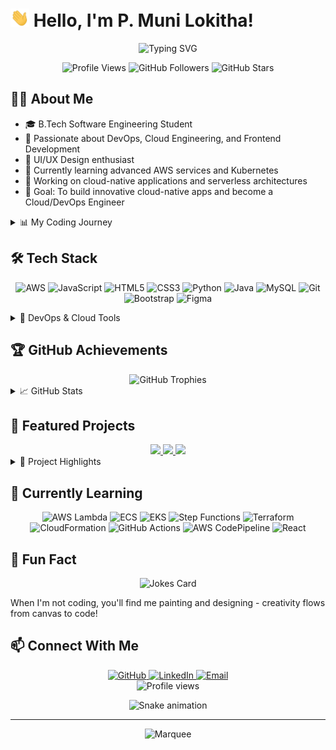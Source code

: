 # <img src="https://raw.githubusercontent.com/ABSphreak/ABSphreak/master/gifs/Hi.gif" width="30px"> Hello, I'm P. Muni Lokitha!

<div align="center">
  <img src="https://readme-typing-svg.herokuapp.com?font=Fira+Code&pause=1000&color=F7F7F7&center=true&vCenter=true&width=435&lines=B.Tech+Software+Engineering+Student;DevOps+and+Cloud+Enthusiast;Frontend+Developer;UI%2FUX+Designer" alt="Typing SVG" />
</div>

<div align="center">
  
![Profile Views](https://komarev.com/ghpvc/?username=lokitha-muni&style=flat-square&color=blueviolet)
![GitHub Followers](https://img.shields.io/github/followers/lokitha-muni?label=Followers&style=flat-square)
![GitHub Stars](https://img.shields.io/github/stars/lokitha-muni?label=Stars&style=flat-square)

</div>

## 👨‍💻 About Me

- 🎓 B.Tech Software Engineering Student
- 🚀 Passionate about DevOps, Cloud Engineering, and Frontend Development
- 🎨 UI/UX Design enthusiast
- 🌱 Currently learning advanced AWS services and Kubernetes
- 🔭 Working on cloud-native applications and serverless architectures
- 🎯 Goal: To build innovative cloud-native apps and become a Cloud/DevOps Engineer

<details>
<summary>📊 My Coding Journey</summary>
<br>

```mermaid
journey
  title My Coding Journey
  section College
    Started Coding: 5: Me
    First Project: 3: Me
    Hackathon Win: 5: Me
  section Career
    AWS Certification: 4: Me
    First Internship: 5: Me
    Open Source Contribution: 4: Me
```

</details>

## 🛠️ Tech Stack

<div align="center">
  
  ![AWS](https://img.shields.io/badge/AWS-%23FF9900.svg?style=for-the-badge&logo=amazon-aws&logoColor=white)
  ![JavaScript](https://img.shields.io/badge/javascript-%23323330.svg?style=for-the-badge&logo=javascript&logoColor=%23F7DF1E)
  ![HTML5](https://img.shields.io/badge/html5-%23E34F26.svg?style=for-the-badge&logo=html5&logoColor=white)
  ![CSS3](https://img.shields.io/badge/css3-%231572B6.svg?style=for-the-badge&logo=css3&logoColor=white)
  ![Python](https://img.shields.io/badge/python-3670A0?style=for-the-badge&logo=python&logoColor=ffdd54)
  ![Java](https://img.shields.io/badge/java-%23ED8B00.svg?style=for-the-badge&logo=openjdk&logoColor=white)
  ![MySQL](https://img.shields.io/badge/mysql-%2300f.svg?style=for-the-badge&logo=mysql&logoColor=white)
  ![Git](https://img.shields.io/badge/git-%23F05033.svg?style=for-the-badge&logo=git&logoColor=white)
  ![Bootstrap](https://img.shields.io/badge/bootstrap-%238511FA.svg?style=for-the-badge&logo=bootstrap&logoColor=white)
  ![Figma](https://img.shields.io/badge/figma-%23F24E1E.svg?style=for-the-badge&logo=figma&logoColor=white)
  
</div>

<details>
<summary>🔧 DevOps & Cloud Tools</summary>
<br>
<div align="center">
  
  ![Docker](https://img.shields.io/badge/docker-%230db7ed.svg?style=for-the-badge&logo=docker&logoColor=white)
  ![Kubernetes](https://img.shields.io/badge/kubernetes-%23326ce5.svg?style=for-the-badge&logo=kubernetes&logoColor=white)
  ![Terraform](https://img.shields.io/badge/terraform-%235835CC.svg?style=for-the-badge&logo=terraform&logoColor=white)
  ![GitHub Actions](https://img.shields.io/badge/github%20actions-%232671E5.svg?style=for-the-badge&logo=githubactions&logoColor=white)
  ![Jenkins](https://img.shields.io/badge/jenkins-%232C5263.svg?style=for-the-badge&logo=jenkins&logoColor=white)
  ![Ansible](https://img.shields.io/badge/ansible-%231A1918.svg?style=for-the-badge&logo=ansible&logoColor=white)
  ![Prometheus](https://img.shields.io/badge/Prometheus-E6522C?style=for-the-badge&logo=Prometheus&logoColor=white)
  ![Grafana](https://img.shields.io/badge/grafana-%23F46800.svg?style=for-the-badge&logo=grafana&logoColor=white)
  
</div>
</details>

## 🏆 GitHub Achievements

<div align="center">
  <img src="https://github-profile-trophy.vercel.app/?username=munilokitha&theme=radical&no-frame=true&no-bg=false&margin-w=4" alt="GitHub Trophies" />
</div>

<details>
<summary>📈 GitHub Stats</summary>
<br>
<p align="center">
  <img src="https://github-readme-stats.vercel.app/api?username=munilokitha&show_icons=true&theme=radical" alt="GitHub Stats" />
</p>

<p align="center">
  <img src="https://github-readme-streak-stats.herokuapp.com/?user=munilokitha&theme=radical" alt="GitHub Streak" />
</p>

<p align="center">
  <img src="https://github-readme-stats.vercel.app/api/top-langs/?username=munilokitha&layout=compact&theme=radical" alt="Top Languages" />
</p>

<p align="center">
  <img src="https://github-contribution-stats.vercel.app/api/?username=munilokitha&theme=radical" alt="Contribution Stats" />
</p>
</details>

## 🚀 Featured Projects

<div align="center">
  <a href="https://github.com/munilokitha/job-portal-serverless">
    <img src="https://github-readme-stats.vercel.app/api/pin/?username=munilokitha&repo=job-portal-serverless&theme=tokyonight" />
  </a>
  <a href="https://github.com/munilokitha/campus-fest-hub">
    <img src="https://github-readme-stats.vercel.app/api/pin/?username=munilokitha&repo=campus-fest-hub&theme=tokyonight" />
  </a>
  <a href="https://github.com/munilokitha/whispr-note">
    <img src="https://github-readme-stats.vercel.app/api/pin/?username=munilokitha&repo=whispr-note&theme=tokyonight" />
  </a>
</div>

<details>
<summary>📂 Project Highlights</summary>
<br>

### 💼 Job Portal Serverless Webapp
A serverless job platform built with AWS Lambda, API Gateway, DynamoDB, and S3. Enables job posting, applications, and real-time notifications.

```mermaid
flowchart LR
    A[User] --> B[API Gateway]
    B --> C[Lambda Functions]
    C --> D[DynamoDB]
    C --> E[S3 Bucket]
    C --> F[SNS Notifications]
```

### 🎪 Campus Fest Hub
AWS-based event announcement platform for colleges featuring event registration, notifications, and analytics.

### 🗣️ WhisprNote
Voice-based journaling application using AWS Lambda, Comprehend for sentiment analysis, and S3 for storage.

</details>

## 🌱 Currently Learning

<div align="center">
  
  ![AWS Lambda](https://img.shields.io/badge/-AWS%20Lambda-FF9900?style=flat-square&logo=aws-lambda&logoColor=white)
  ![ECS](https://img.shields.io/badge/-ECS-FF9900?style=flat-square&logo=amazon-aws&logoColor=white)
  ![EKS](https://img.shields.io/badge/-EKS-FF9900?style=flat-square&logo=amazon-aws&logoColor=white)
  ![Step Functions](https://img.shields.io/badge/-Step%20Functions-FF9900?style=flat-square&logo=amazon-aws&logoColor=white)
  ![Terraform](https://img.shields.io/badge/-Terraform-7B42BC?style=flat-square&logo=terraform&logoColor=white)
  ![CloudFormation](https://img.shields.io/badge/-CloudFormation-FF9900?style=flat-square&logo=amazon-aws&logoColor=white)
  ![GitHub Actions](https://img.shields.io/badge/-GitHub%20Actions-2088FF?style=flat-square&logo=github-actions&logoColor=white)
  ![AWS CodePipeline](https://img.shields.io/badge/-AWS%20CodePipeline-FF9900?style=flat-square&logo=amazon-aws&logoColor=white)
  ![React](https://img.shields.io/badge/-React-61DAFB?style=flat-square&logo=react&logoColor=black)
  
</div>

## 🎨 Fun Fact

<div align="center">
  <img src="https://readme-jokes.vercel.app/api?theme=radical" alt="Jokes Card" />
</div>

When I'm not coding, you'll find me painting and designing - creativity flows from canvas to code!

## 📫 Connect With Me

<div align="center">
  <a href="https://github.com/munilokitha">
    <img src="https://img.shields.io/badge/GitHub-100000?style=for-the-badge&logo=github&logoColor=white" alt="GitHub" />
  </a>
  <a href="https://linkedin.com/in/munilokitha">
    <img src="https://img.shields.io/badge/LinkedIn-0077B5?style=for-the-badge&logo=linkedin&logoColor=white" alt="LinkedIn" />
  </a>
  <a href="mailto:munilokitha@example.com">
    <img src="https://img.shields.io/badge/Email-D14836?style=for-the-badge&logo=gmail&logoColor=white" alt="Email" />
  </a>
</div>

<div align="center">
  <img src="https://komarev.com/ghpvc/?username=munilokitha&style=flat-square&color=blueviolet" alt="Profile views" />
</div>

<div align="center">
  
  ![Snake animation](https://github.com/munilokitha/munilokitha/blob/output/github-contribution-grid-snake.svg)
  
</div>

---

<div align="center">
  <img src="https://raw.githubusercontent.com/BrunnerLivio/brunnerlivio/master/images/marquee.svg" alt="Marquee" />
</div>
